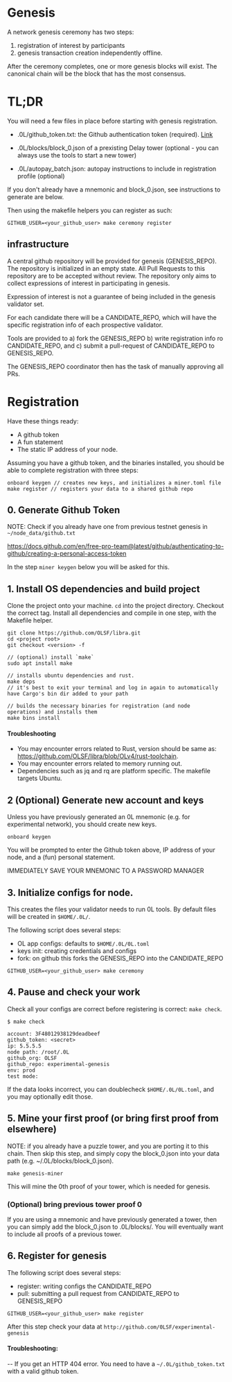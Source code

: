 # Genesis

A network genesis ceremony has two steps: 

1. registration of interest by participants
2. genesis transaction creation independently offline.

After the ceremony completes, one or more genesis blocks will exist. The canonical chain will be the block that has the most consensus.

# TL;DR
You will need a few files in place before starting with genesis registration. 

- .0L/github_token.txt: the Github authentication token (required). [Link](https://docs.github.com/en/free-pro-team@latest/github/authenticating-to-github/creating-a-personal-access-token)

- .0L/blocks/block_0.json of a prexisting Delay tower (optional - you can always use the tools to start a new tower)
- .0L/autopay_batch.json: autopay instructions to include in registration profile (optional)

If you don't already have a mnemonic and block_0.json, see instructions to generate are below.

Then using the makefile helpers you can register as such:

```
GITHUB_USER=<your_github_user> make ceremony register
```

## infrastructure

A central github repository will be provided for genesis (GENESIS_REPO). The repository is initialized in an empty state. All Pull Requests to this repository are to be accepted without review. The repository only aims to collect expressions of interest in participating in genesis.

Expression of interest is not a guarantee of being included in the genesis validator set.

For each candidate there will be a CANDIDATE_REPO, which will have the specific registration info of each prospective validator.

Tools are provided to a) fork the GENESIS_REPO b) write registration info ro CANDIDATE_REPO, and c) submit a pull-request of CANDIDATE_REPO to GENESIS_REPO.

The GENESIS_REPO coordinator then has the task of manually approving all PRs.

# Registration

Have these things ready:
- A github token
- A fun statement
- The static IP address of your node.

Assuming you have a github token, and the binaries installed, you should be able to complete registration with three steps:
```
onboard keygen // creates new keys, and initializes a miner.toml file
make register // registers your data to a shared github repo

```

## 0. Generate Github Token

NOTE: Check if you already have one from previous testnet genesis in `~/node_data/github.txt`

https://docs.github.com/en/free-pro-team@latest/github/authenticating-to-github/creating-a-personal-access-token

In the step `miner keygen` below you will be asked for this.

## 1.  Install OS dependencies and build project

Clone the project onto your machine. `cd` into the project directory. Checkout the correct tag. Install all dependencies and compile in one step, with the Makefile helper.

```
git clone https://github.com/OLSF/libra.git
cd <project root>
git checkout <version> -f

// (optional) install `make`
sudo apt install make 

// installs ubuntu dependencies and rust. 
make deps 
// it's best to exit your terminal and log in again to automatically have Cargo's bin dir added to your path

// builds the necessary binaries for registration (and node operations) and installs them
make bins install 
```


#### Troubleshooting
* You may encounter errors related to Rust, version should be same as: https://github.com/OLSF/libra/blob/OLv4/rust-toolchain.
* You may encounter errors related to memory running out.
* Dependencies such as jq and rq are platform specific. The makefile targets Ubuntu.

## 2 (Optional) Generate new account and keys

Unless you have previously generated an 0L mnemonic (e.g. for experimental network), you should create new keys.

```
onboard keygen
```

You will be prompted to enter the Github token above, IP address of your node, and a (fun) personal statement.

IMMEDIATELY SAVE YOUR MNEMONIC TO A PASSWORD MANAGER


## 3. Initialize configs for node.
This creates the files your validator needs to run 0L tools. By default files will be created in `$HOME/.0L/`.

The following script does several steps:
- OL app configs: defaults to `$HOME/.0L/0L.toml` 
- keys init: creating credentials and configs
- fork: on github this forks the GENESIS_REPO into the CANDIDATE_REPO

```
GITHUB_USER=<your_github_user> make ceremony
```

## 4. Pause and check your work ##
Check all your configs are correct before registering is correct: `make check`. 

```
$ make check

account: 3F48012938129deadbeef
github_token: <secret>
ip: 5.5.5.5
node path: /root/.0L
github_org: OLSF
github_repo: experimental-genesis
env: prod
test mode:
```

If the data looks incorrect, you can doublecheck `$HOME/.0L/0L.toml`, and you may optionally edit those.

## 5. Mine your first proof (or bring first proof from elsewhere)

NOTE: if you already have a puzzle tower, and you are porting it to this chain. Then skip this step, and simply copy the block_0.json into your data path (e.g. ~/.0L/blocks/block_0.json).

```
make genesis-miner
```
This will mine the 0th proof of your tower, which is needed for genesis.

### (Optional) bring previous tower proof 0

If you are using a mnemonic and have previously generated a tower, then you can simply add the block_0.json to .0L/blocks/. You will eventually want to include all proofs of a previous tower.
## 6. Register for genesis

The following script does several steps:
- register: writing configs the CANDIDATE_REPO
- pull: submitting a pull request from CANDIDATE_REPO to GENESIS_REPO

```
GITHUB_USER=<your_github_user> make register
```

After this step check your data at `http://github.com/0LSF/experimental-genesis`

#### Troubleshooting:

-- If you get an HTTP 404 error. You need to have a `~/.0L/github_token.txt` with a valid github token.
